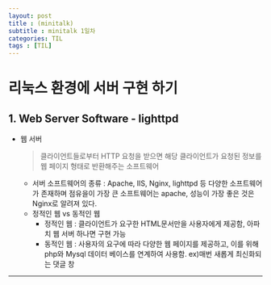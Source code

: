 ```yaml
---
layout: post
title : (minitalk) 
subtitle : minitalk 1일차
categories: TIL
tags : [TIL]
---
```


# 리눅스 환경에 서버 구현 하기

## 1. Web Server Software - lighttpd

- 웹 서버
  > 클라이언트들로부터 HTTP 요청을 받으면 해당 클라이언트가 요청된 정보를 웹 페이지 형태로 반환해주는 소프트웨어
  * 서버 소프트웨어의 종류
    : Apache, IIS, Nginx, lighttpd 등 다양한 소프트웨어가 존재하며 점유을이 가장 큰 소프트웨어는 apache, 성능이 가장 좋은 것은 Nginx로 알려져 있다.
  * 정적인 웹 vs 동적인 웹
    - 정적인 웹 : 클라이언트가 요구한 HTML문서만을 사용자에게 제공함, 아파치 웹 서버 하나면 구현 가능
    - 동적인 웹 : 사용자의 요구에 따라 다양한 웹 페이지를 제공하고, 이를 위해 php와 Mysql 데이터 베이스를 연계하여 사용함. ex)매번 새롭게 최신화되는 댓글 창

* * *
